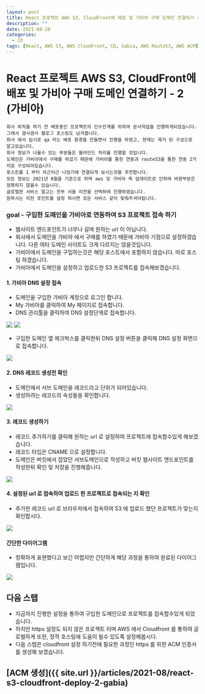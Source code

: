 ```yaml
---
layout: post
title: React 프로젝트 AWS S3, CloudFront에 배포 및 가비아 구매 도메인 연결하기 - 2 (가비아)
description: ""
date: 2021-08-20
categories:
  - CD
tags: [React, AWS S3, AWS CloudFront, CD, Gabia, AWS Route53, AWS ACM]
---
```


# React 프로젝트 AWS S3, CloudFront에 배포 및 가비아 구매 도메인 연결하기 - 2 (가비아)

```text
회사 퇴직을 하기 전 배포중인 프로젝트의 인수인계를 위하여 문서작업을 진행하게되었습니다.
그래서 겸사겸사 블로그 포스팅도 남겨봅니다.
회사 에서 임시로 qa 라는 배포 환경을 만들면서 진행을 하였고, 현재는 제거 된 구성으로 알고있습니다.
회사 정보가 나올수 있는 부분들은 블라인드 처리를 진행할 것입니다.
도메인은 가비아에서 구매를 하셨기 때문에 가비아를 통한 연동과 route53을 통한 연동 2가지로 구성되어있습니다.
포스트를 1 부터 차근차근 나눴기에 연결되게 보시는것을 추천합니다.
모든 정보는 2021년 8월을 기준으로 하며 aws 및 가비아 측 업데이트로 인하여 바뀐부분은 정확하지 않을수 있습니다.
글로벌한 서비스 말고는 전부 서울 리전을 선택하여 진행하였습니다. 
원하시는 리전 포인트를 설정 하시면 모든 서비스 같이 맞춰주셔야됩니다.
```


### goal - 구입한 도메인을 가비아로 연동하여 S3 프로젝트 접속 하기

- 웹사이트 엔드포인트가 너무나 길며 원하는 url 이 아닙니다.
- 회사에서 도메인을 가비아 에서 구매를 하였기 때문에 가비아 기점으로 설정하겠습니다. 다른 여타 도메인 사이트도 크게 다르지는 않을것입니다.
- 가비아에서 도메인을 구입하는것은 해당 포스트에서 포함하지 않습니다. 따로 포스팅 하겠습니다.
- 가비아에서 도메인을 설정하고 업로드한 S3 프로젝트를 접속해보겠습니다.


#### 1. 가비아 DNS 설정 접속

- 도메인을 구입한 가비아 계정으로 로그인 합니다.
- My 가비아를 클릭하여 My 페이지로 접속합니다.
- DNS 관리툴을 클릭하여 DNS 설정단게로 접속합니다.

<img src="{{ site.url }}/assets/image/2021-08-20-react-s3-cloudfront-deploy-2-gabia/image1.png" class="col-12" />
<img src="{{ site.url }}/assets/image/2021-08-20-react-s3-cloudfront-deploy-2-gabia/image2.png" class="col-12" />


- 구입한 도메인 옆 체크박스를 클릭한뒤 DNS 설정 버튼을 클릭해 DNS 설정 화면으로 접속합니다. 

<img src="{{ site.url }}/assets/image/2021-08-20-react-s3-cloudfront-deploy-2-gabia/image3.png" class="col-12" />


#### 2. DNS 레코드 생성전 확인

- 도메인에서 서브 도메인을 레코드라고 단위가 되어있습니다.
- 생성하려는 레코드의 속성들을 확인합니다.

<img src="{{ site.url }}/assets/image/2021-08-20-react-s3-cloudfront-deploy-2-gabia/image4.png" class="col-12" />


#### 3. 레코드 생성하기

- 레코드 추가하기를 클릭해 원하는 url 로 설정하여 프로젝트에 접속할수있게 해보겠습니다.
- 레코드 타입은 CNAME 으로 설정합니다.
- 도메인은 버킷에서 잡았던 서브도메인으로 작성하고 버킷 웹사이트 엔드포인트를 작성한뒤 확인 및 저장을 진행해줍니다.

<img src="{{ site.url }}/assets/image/2021-08-20-react-s3-cloudfront-deploy-2-gabia/image5.png" class="col-12" />


#### 4. 설정된 url 로 접속하여 업로드 한 프로젝트로 접속되는 지 확인

- 추가한 레코드 url 로 브라우저에서 접속하여 S3 에 업로드 했던 프로젝트가 맞는지 확인합시다.

<img src="{{ site.url }}/assets/image/2021-08-20-react-s3-cloudfront-deploy-2-gabia/image6.png" class="col-12" />


#### 간단한 다이어그램

- 정확하게 표현했다고 보긴 어렵지만 간단하게 해당 과정을 통하여 완료된 다이어그램입니다.

<img src="{{ site.url }}/assets/image/2021-08-20-react-s3-cloudfront-deploy-2-gabia/image7.png" class="col-12" />


## 다음 스탭

- 지금까지 진행한 설정을 통하여 구입한 도메인으로 프로젝트를 접속할수있게 되었습니다.
- 하지만 https 설정도 되지 않은 프로젝트 이며 AWS 에서 Cloudfront 를 통하여 글로벌하게 또한, 정적 호스팅에 도움이 될수 있도록 설정해봅시다.
- 다음 스텝은 cloudfront 설정 하기전에 필요한 과정인 https 를 위한 ACM 인증서를 생성해 보겠습니다.

## [ACM 생성]({{ site.url }}/articles/2021-08/react-s3-cloudfront-deploy-2-gabia)
